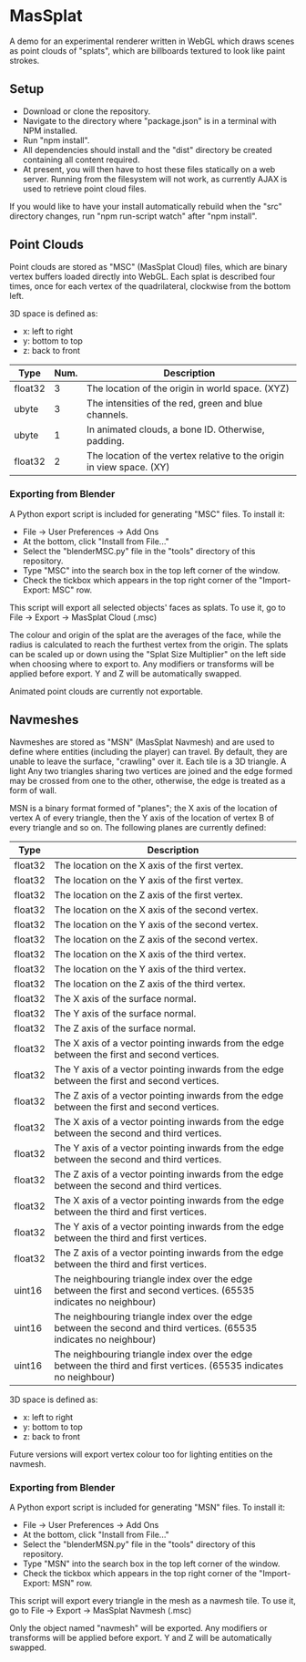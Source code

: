 # MasSplat

A demo for an experimental renderer written in WebGL which draws scenes as point
clouds of "splats", which are billboards textured to look like paint strokes.

## Setup

- Download or clone the repository.
- Navigate to the directory where "package.json" is in a terminal with NPM
  installed.
- Run "npm install".
- All dependencies should install and the "dist" directory be created containing
  all content required.
- At present, you will then have to host these files statically on a web server.
  Running from the filesystem will not work, as currently AJAX is used to
  retrieve point cloud files.
  
If you would like to have your install automatically rebuild when the "src"
directory changes, run "npm run-script watch" after "npm install".

## Point Clouds

Point clouds are stored as "MSC" (MasSplat Cloud) files, which are binary vertex 
buffers loaded directly into WebGL.  Each splat is described four times, once 
for each vertex of the quadrilateral, clockwise from the bottom left.

3D space is defined as:

- x: left to right
- y: bottom to top
- z: back to front

| Type    | Num. | Description                                                            |
| ------- | ---- | ---------------------------------------------------------------------- |
| float32 | 3    | The location of the origin in world space.  (XYZ)                      |
| ubyte   | 3    | The intensities of the red, green and blue channels.                   |
| ubyte   | 1    | In animated clouds, a bone ID.  Otherwise, padding.                    |
| float32 | 2    | The location of the vertex relative to the origin in view space.  (XY) |

### Exporting from Blender

A Python export script is included for generating "MSC" files.  To install it:

- File -> User Preferences -> Add Ons
- At the bottom, click "Install from File..."
- Select the "blenderMSC.py" file in the "tools" directory of this repository.
- Type "MSC" into the search box in the top left corner of the window.
- Check the tickbox which appears in the top right corner of the 
  "Import-Export: MSC" row.

This script will export all selected objects' faces as splats.  To use it, go to
File -> Export -> MasSplat Cloud (.msc)  

The colour and origin of the splat are the averages of the face, while the 
radius is calculated to reach the furthest vertex from the origin.  The splats 
can be scaled up or down using the "Splat Size Multiplier" on the left side when
choosing where to export to.  Any modifiers or transforms will be applied before
export.  Y and Z will be automatically swapped.

Animated point clouds are currently not exportable.

## Navmeshes

Navmeshes are stored as "MSN" (MasSplat Navmesh) and are used to define where 
entities (including the player) can travel.  By default, they are unable to 
leave the surface, "crawling" over it.  Each tile is a 3D triangle.  A light 
Any two triangles sharing two vertices are joined and the edge formed may be 
crossed from one to the other, otherwise, the edge is treated as a form of wall.

MSN is a binary format formed of "planes"; the X axis of the location of vertex
A of every triangle, then the Y axis of the location of vertex B of every
triangle and so on.  The following planes are currently defined:

| Type    | Description                                                                                                          |
| ------- | -------------------------------------------------------------------------------------------------------------------- |
| float32 | The location on the X axis of the first vertex.                                                                      |
| float32 | The location on the Y axis of the first vertex.                                                                      |
| float32 | The location on the Z axis of the first vertex.                                                                      |
| float32 | The location on the X axis of the second vertex.                                                                     |
| float32 | The location on the Y axis of the second vertex.                                                                     |
| float32 | The location on the Z axis of the second vertex.                                                                     |
| float32 | The location on the X axis of the third vertex.                                                                      |
| float32 | The location on the Y axis of the third vertex.                                                                      |
| float32 | The location on the Z axis of the third vertex.                                                                      |
| float32 | The X axis of the surface normal.                                                                                    |
| float32 | The Y axis of the surface normal.                                                                                    |
| float32 | The Z axis of the surface normal.                                                                                    |
| float32 | The X axis of a vector pointing inwards from the edge between the first and second vertices.                         |
| float32 | The Y axis of a vector pointing inwards from the edge between the first and second vertices.                         |
| float32 | The Z axis of a vector pointing inwards from the edge between the first and second vertices.                         |
| float32 | The X axis of a vector pointing inwards from the edge between the second and third vertices.                         |
| float32 | The Y axis of a vector pointing inwards from the edge between the second and third vertices.                         |
| float32 | The Z axis of a vector pointing inwards from the edge between the second and third vertices.                         |
| float32 | The X axis of a vector pointing inwards from the edge between the third and first vertices.                          |
| float32 | The Y axis of a vector pointing inwards from the edge between the third and first vertices.                          |
| float32 | The Z axis of a vector pointing inwards from the edge between the third and first vertices.                          |
| uint16  | The neighbouring triangle index over the edge between the first and second vertices.  (65535 indicates no neighbour) |
| uint16  | The neighbouring triangle index over the edge between the second and third vertices.  (65535 indicates no neighbour) |
| uint16  | The neighbouring triangle index over the edge between the third and first vertices.  (65535 indicates no neighbour)  |

3D space is defined as:

- x: left to right
- y: bottom to top
- z: back to front

Future versions will export vertex colour too for lighting entities on the
navmesh.

### Exporting from Blender

A Python export script is included for generating "MSN" files.  To install it:

- File -> User Preferences -> Add Ons
- At the bottom, click "Install from File..."
- Select the "blenderMSN.py" file in the "tools" directory of this repository.
- Type "MSN" into the search box in the top left corner of the window.
- Check the tickbox which appears in the top right corner of the 
  "Import-Export: MSN" row.

This script will export every triangle in the mesh as a navmesh tile.  To use
it, go to File -> Export -> MasSplat Navmesh (.msc)  

Only the object named "navmesh" will be exported.  Any modifiers or transforms 
will be applied before export.  Y and Z will be automatically swapped.